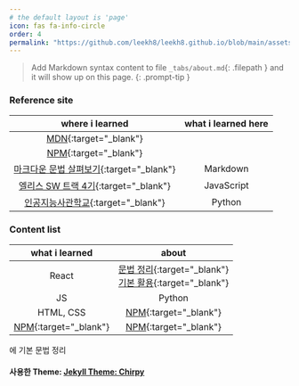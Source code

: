```yaml
---
# the default layout is 'page'
icon: fas fa-info-circle
order: 4
permalink: "https://github.com/leekh8/leekh8.github.io/blob/main/assets/lib/code"
---
```


> Add Markdown syntax content to file `_tabs/about.md`{: .filepath } and it will show up on this page.
> {: .prompt-tip }

### Reference site

|                                                                                         where i learned                                                                                         | what i learned here |
| :---------------------------------------------------------------------------------------------------------------------------------------------------------------------------------------------: | :-----------------: |
|                                                                   [MDN](https://developer.mozilla.org/ko/){:target="\_blank"}                                                                   |                     |
|                                                                        [NPM](https://www.npmjs.com/){:target="\_blank"}                                                                         |                     |
| [마크다운 문법 살펴보기](https://docs.github.com/en/get-started/writing-on-github/getting-started-with-writing-and-formatting-on-github/basic-writing-and-formatting-syntax){:target="\_blank"} |      Markdown       |
|                                                                [엘리스 SW 트랙 4기](https://elice.training/){:target="\_blank"}                                                                 |     JavaScript      |
|                                                                [인공지능사관학교](https://gj-aischool.or.kr/){:target="\_blank"}                                                                |       Python        |

### Content list

|                  what i learned                  |                                                     about                                                      |
| :----------------------------------------------: | :------------------------------------------------------------------------------------------------------------: |
|                      React                       | [문법 정리](react-grammar.jsx){:target="\_blank"}<br>[기본 활용](react-utilizing-basic.jsx){:target="\_blank"} |
|                        JS                        |                                                     Python                                                     |
|                    HTML, CSS                     |                                [NPM](https://www.npmjs.com/){:target="\_blank"}                                |
| [NPM](https://www.npmjs.com/){:target="\_blank"} |                                [NPM](https://www.npmjs.com/){:target="\_blank"}                                |

에 기본 문법 정리

#### 사용한 Theme: [Jekyll Theme: Chirpy](https://github.com/leekh8/leekh8.github.io/blob/main/Chirpy-README.md)
